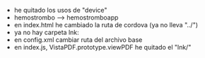 * he quitado los usos de "device"
* hemostrombo --> hemostromboapp
* en index.html he cambiado la ruta de cordova (ya no lleva "../")
* ya no hay carpeta lnk:
 * en config.xml cambiar ruta del archivo base
 *  en index.js, VistaPDF.prototype.viewPDF he quitado el "lnk/"
